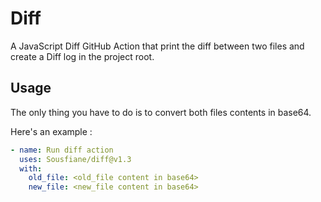 # Diff

A JavaScript Diff GitHub Action that print the diff between two files and create
a Diff log in the project root.

## Usage

The only thing you have to do is to convert both files contents in base64.

Here's an example :

```yaml
- name: Run diff action
  uses: Sousfiane/diff@v1.3
  with:
    old_file: <old_file content in base64>
    new_file: <new_file content in base64>
```
